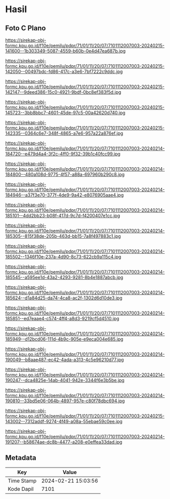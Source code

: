# Hasil

## Foto C Plano

https://sirekap-obj-formc.kpu.go.id/f10e/pemilu/pdpr/71/01/11/20/07/7101112007003-20240215-141600--1b303349-5087-4559-b60b-0e4d47ea687b.jpg

https://sirekap-obj-formc.kpu.go.id/f10e/pemilu/pdpr/71/01/11/20/07/7101112007003-20240215-142050--00497bdc-fd86-417c-a3e6-7bf7222c9ddc.jpg

https://sirekap-obj-formc.kpu.go.id/f10e/pemilu/pdpr/71/01/11/20/07/7101112007003-20240215-142147--9deed386-15c0-4921-9bdf-0bc8ef383f5d.jpg

https://sirekap-obj-formc.kpu.go.id/f10e/pemilu/pdpr/71/01/11/20/07/7101112007003-20240215-145723--3bb8bbc7-4601-45de-97c5-00a42620d740.jpg

https://sirekap-obj-formc.kpu.go.id/f10e/pemilu/pdpr/71/01/11/20/07/7101112007003-20240215-142335--0364c6e7-348f-4865-a7e6-957a22a876ef.jpg

https://sirekap-obj-formc.kpu.go.id/f10e/pemilu/pdpr/71/01/11/20/07/7101112007003-20240214-184720--e479d4a4-3f2c-4ff0-9f32-39b1c40fcc99.jpg

https://sirekap-obj-formc.kpu.go.id/f10e/pemilu/pdpr/71/01/11/20/07/7101112007003-20240214-184800--480a108d-9775-4f57-a88a-697960b290c8.jpg

https://sirekap-obj-formc.kpu.go.id/f10e/pemilu/pdpr/71/01/11/20/07/7101112007003-20240214-184946--a37f3e70-377f-4de9-9a42-e8076905aae4.jpg

https://sirekap-obj-formc.kpu.go.id/f10e/pemilu/pdpr/71/01/11/20/07/7101112007003-20240214-185101--4dd2bb23-b08f-417d-9c7d-f4200407e1cc.jpg

https://sirekap-obj-formc.kpu.go.id/f10e/pemilu/pdpr/71/01/11/20/07/7101112007003-20240214-185305--815f38de-205b-463d-bb15-7a8f497883c1.jpg

https://sirekap-obj-formc.kpu.go.id/f10e/pemilu/pdpr/71/01/11/20/07/7101112007003-20240214-185502--1346f10e-237a-4d90-8c73-622cb9a115c4.jpg

https://sirekap-obj-formc.kpu.go.id/f10e/pemilu/pdpr/71/01/11/20/07/7101112007003-20240214-185545--a595ee1d-43a2-4293-9281-8b4e1887abcb.jpg

https://sirekap-obj-formc.kpu.go.id/f10e/pemilu/pdpr/71/01/11/20/07/7101112007003-20240214-185624--d1a84d25-da74-4ca8-ac2f-1302d6d10de3.jpg

https://sirekap-obj-formc.kpu.go.id/f10e/pemilu/pdpr/71/01/11/20/07/7101112007003-20240214-185851--ed7eaae4-c574-4ff4-a8d3-9219cf5d4510.jpg

https://sirekap-obj-formc.kpu.go.id/f10e/pemilu/pdpr/71/01/11/20/07/7101112007003-20240214-185949--d12bcd06-111d-4b9c-905e-e9eca004e685.jpg

https://sirekap-obj-formc.kpu.go.id/f10e/pemilu/pdpr/71/01/11/20/07/7101112007003-20240214-190049--b8aae487-ec42-4ada-a313-4c5e96210d77.jpg

https://sirekap-obj-formc.kpu.go.id/f10e/pemilu/pdpr/71/01/11/20/07/7101112007003-20240214-190247--dca4825e-14ab-4041-942e-3344f6e3b5be.jpg

https://sirekap-obj-formc.kpu.go.id/f10e/pemilu/pdpr/71/01/11/20/07/7101112007003-20240214-190810--33bd5e06-064b-4897-957e-c80f78dbc694.jpg

https://sirekap-obj-formc.kpu.go.id/f10e/pemilu/pdpr/71/01/11/20/07/7101112007003-20240215-143002--7312addf-9274-4f49-a08a-55ebae59c0ee.jpg

https://sirekap-obj-formc.kpu.go.id/f10e/pemilu/pdpr/71/01/11/20/07/7101112007003-20240214-191207--b58674ae-dc8b-4477-a208-e0effea33dad.jpg


## Metadata

| Key        | Value               |
| ---------- | ------------------- |
| Time Stamp | 2024-02-21 15:03:56 |
| Kode Dapil | 7101                |



